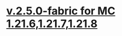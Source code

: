 # [v.2.5.0-fabric for MC 1.21.6,1.21.7,1.21.8](https://github.com/XxRexRaptorxX/MineTraps/tree/v.2.5.0-fabric-dev1)

